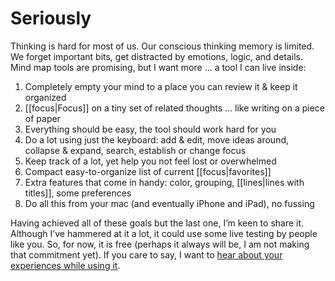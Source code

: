 # Seriously

Thinking is hard for most of us. Our conscious thinking memory is limited. We forget important bits, get distracted by emotions, logic, and details. Mind map tools are promising, but I want more … a tool I can live inside:

1. Completely empty your mind to a place you can review it & keep it organized
2. [[focus|Focus]] on a tiny set of related thoughts … like writing on a piece of paper
3. Everything should be easy, the tool should work hard for you
4. Do a lot using just the keyboard: add & edit, move ideas around, collapse & expand, search, establish or change focus
5. Keep track of a lot, yet help you not feel lost or overwhelmed
6. Compact easy-to-organize list of current [[focus|favorites]]  
7. Extra features that come in handy: color, grouping, [[lines|lines with titles]], some preferences
8. Do all this from your mac (and eventually iPhone and iPad), no fussing

Having achieved all of these goals but the last one, I’m keen to share it. Although I’ve hammered at it a lot, it could use some live testing by people like you. So, for now, it is free (perhaps it always will be, I am not making that commitment yet). If you care to say, I want to [hear about your experiences while using it](mailto:support@seriouslythink.com).